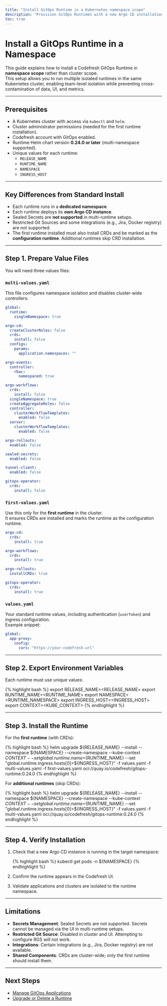 ```yaml
---
title: "Install GitOps Runtime in a Kubernetes namespace scope"
description: "Provision GitOps Runtimes with a new Argo CD installation in a dedicated Kubernetes namespace scope"
toc: true
---
```


# Install a GitOps Runtime in a Namespace

This guide explains how to install a Codefresh GitOps Runtime in **namespace scope** rather than cluster scope.  
This setup allows you to run multiple isolated runtimes in the same Kubernetes cluster, enabling team-level isolation while preventing cross-contamination of data, UI, and metrics.

---

## Prerequisites

- A Kubernetes cluster with access via `kubectl` and `helm`.
- Cluster administrator permissions (needed for the first runtime installation).
- Codefresh account with GitOps enabled.
- Runtime Helm chart version **0.24.0 or later** (multi-namespace supported).
- Unique values for each runtime:
  - `RELEASE_NAME`
  - `RUNTIME_NAME`
  - `NAMESPACE`
  - `INGRESS_HOST`

---

## Key Differences from Standard Install

- Each runtime runs in a **dedicated namespace**.
- Each runtime deploys its **own Argo CD instance**.
- Sealed Secrets are **not supported** in multi-runtime setups.
- Restricted Git Sources and some integrations (e.g., Jira, Docker registry) are not supported.
- The first runtime installed must also install CRDs and be marked as the **configuration runtime**. Additional runtimes skip CRD installation.

---

## Step 1. Prepare Value Files

You will need three values files:

### `multi-values.yaml`

This file configures namespace isolation and disables cluster-wide controllers:

```yaml
global:
  runtime:
    singleNamespace: true

argo-cd:
  createClusterRoles: false
  crds:
    install: false
  configs:
    params:
      application.namespaces: ""

argo-events:
  controller:
    rbac:
      namespaced: true

argo-workflows:
  crds:
    install: false
  singleNamespace: true
  createAggregateRoles: false
  controller:
    clusterWorkflowTemplates:
      enabled: false
  server:
    clusterWorkflowTemplates:
      enabled: false

argo-rollouts:
  enabled: false

sealed-secrets:
  enabled: false

tunnel-client:
  enabled: false

gitops-operator:
  crds:
    install: false
```

### `first-values.yaml`

Use this only for the **first runtime** in the cluster.  
It ensures CRDs are installed and marks the runtime as the configuration runtime.

```yaml
argo-cd:
  crds:
    install: true

argo-workflows:
  crds:
    install: true

argo-rollouts:
  installCRDs: true

gitops-operator:
  crds:
    install: true
```

### `values.yaml`

Your standard runtime values, including authentication (`userToken`) and ingress configuration.  
Example snippet:

```yaml
global:
  app-proxy:
    config:
      cors: "https://your-codefresh-url"
```

---

## Step 2. Export Environment Variables

Each runtime must use unique values:

{% highlight bash %}
export RELEASE_NAME=<RELEASE_NAME>
export RUNTIME_NAME=<RUNTIME_NAME>
export NAMESPACE=<RUNTIME_NAMESPACE>
export INGRESS_HOST=<INGRESS_HOST>
export CONTEXT=<KUBE_CONTEXT>
{% endhighlight %}

---

## Step 3. Install the Runtime

For the **first runtime** (with CRDs):

{% highlight bash %}
helm upgrade ${RELEASE_NAME}   --install   --namespace ${NAMESPACE}   --create-namespace   --kube-context ${CONTEXT}   --set global.runtime.name=${RUNTIME_NAME}   --set "global.runtime.ingress.hosts[0]=${INGRESS_HOST}"   -f values.yaml   -f multi-values.yaml   -f first-values.yaml   oci://quay.io/codefresh/gitops-runtime:0.24.0
{% endhighlight %}

For **additional runtimes** (skip CRDs):

{% highlight bash %}
helm upgrade ${RELEASE_NAME}   --install   --namespace ${NAMESPACE}   --create-namespace   --kube-context ${CONTEXT}   --set global.runtime.name=${RUNTIME_NAME}   --set "global.runtime.ingress.hosts[0]=${INGRESS_HOST}"   -f values.yaml   -f multi-values.yaml   oci://quay.io/codefresh/gitops-runtime:0.24.0
{% endhighlight %}

---

## Step 4. Verify Installation

1. Check that a new Argo CD instance is running in the target namespace:

   {% highlight bash %}
   kubectl get pods -n ${NAMESPACE}
   {% endhighlight %}

2. Confirm the runtime appears in the Codefresh UI.

3. Validate applications and clusters are isolated to the runtime namespace.

---

## Limitations

- **Secrets Management**: Sealed Secrets are not supported. Secrets cannot be managed via the UI in multi-runtime setups.
- **Restricted Git Source**: Disabled in cluster and UI. Attempting to configure RGS will not work.
- **Integrations**: Certain integrations (e.g., Jira, Docker registry) are not available.
- **Shared Components**: CRDs are cluster-wide; only the first runtime should install them.

---

## Next Steps

- [Manage GitOps Applications](../applications/overview.md)
- [Upgrade or Delete a Runtime](../runtime/runtime-upgrade-delete.md)
